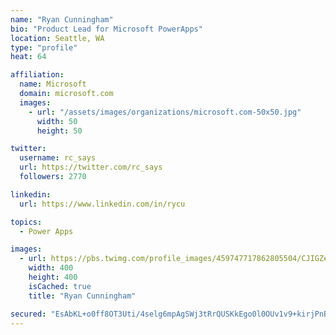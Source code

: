 ```yaml
---
name: "Ryan Cunningham"
bio: "Product Lead for Microsoft PowerApps"
location: Seattle, WA
type: "profile"
heat: 64

affiliation:
  name: Microsoft
  domain: microsoft.com
  images:
    - url: "/assets/images/organizations/microsoft.com-50x50.jpg"
      width: 50
      height: 50

twitter:
  username: rc_says
  url: https://twitter.com/rc_says
  followers: 2770

linkedin:
  url: https://www.linkedin.com/in/rycu

topics:
  - Power Apps

images:
  - url: https://pbs.twimg.com/profile_images/459747717862805504/CJIGZejd_400x400.png
    width: 400
    height: 400
    isCached: true
    title: "Ryan Cunningham"

secured: "EsAbKL+o0ff8OT3Uti/4selg6mpAgSWj3tRrQUSKkEgo0l0OUv1v9+kirjPnBAH5Ttx/Kyy0fqfC/kptROuSo0mk6/DEbCkVKLZ7A4NAcy4TfsLclV7cnpP9Dvi5yTxiiqTIki3z5RU5g2HodXOPki13cGzdnxsQ+LXS94OgWietwltCOA9NIDuthZWMEx8tV/iThUt9x+eUgYRoDsJLp2Atx2nLhXqCax5GCrrGDfmDQWPAJKeNO0LCEVnEDQvADKBCa4imclPh9DA4wSi1RVWZxreW/GvWc+aaY9i3c6pKv0Iu7uEoi3YyU7N+eePUoibLQslmeJxRF8TKGHiT/hIAqVoDfiOnXctSKN2Z2xiXtF7so/jrBBSYW52trcikcEteUmC+aIeqxNKuW+XpPQ==;iTuFT3ezsgcD5yGRbQlxWw=="
---
```


